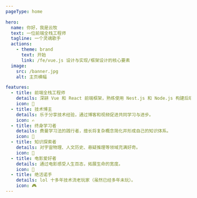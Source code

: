 ```yaml
---
pageType: home

hero:
  name: 你好，我是云牧
  text: 一位前端全栈工程师
  tagline: 一个灵魂歌手
  actions:
    - theme: brand
      text: 开始
      link: /fe/vue.js 设计与实现/框架设计的核心要素
  image:
    src: /banner.jpg
    alt: 主页横幅

features:
  - title: 前端全栈工程师
    details: 深耕 Vue 和 React 前端框架，熟练使用 Nest.js 和 Node.js 构建后端系统。
    icon: 🚀
  - title: 技术博主
    details: 乐于分享技术经验，通过博客和视频促进共同学习与进步。
    icon: ✍️
  - title: 终身学习者
    details: 费曼学习法的践行者，擅长将复杂概念简化并形成自己的知识体系。
    icon: 🌱
  - title: 知识探索者
    details: 对宇宙物理、人文历史、悬疑推理等领域充满好奇。
    icon: 🔭
  - title: 电影爱好者
    details: 通过电影感受人生百态，拓展生命的宽度。
    icon: 🎥
  - title: 绝活诺手
    details: lol 十多年技术流老玩家（虽然已经多年未玩）。
    icon: 🎮
---
```


